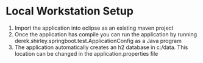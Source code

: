 # Local Workstation Setup

1. Import the application into eclipse as an existing maven project
2. Once the application has compile you can run the application by running derek.shirley.springboot.test.ApplicationConfig as a Java program
3. The application automatically creates an h2 database in c:/data. This location can be changed in the application.properties file 